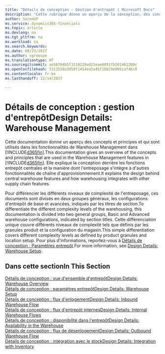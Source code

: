 ```yaml
---
title: "Détails de conception - Gestion d'entrepôt | Microsoft Docs"
description: "Cette rubrique donne un aperçu de la conception, des concepts et des principes associés aux fonctionnalités de gestion d'entrepôt dans Dynamics 365."
author: SorenGP
ms.service: dynamics365-financials
ms.topic: article
ms.devlang: na
ms.tgt_pltfrm: na
ms.workload: na
ms.search.keywords: 
ms.date: 08/23/2017
ms.author: sgroespe
ms.translationtype: HT
ms.sourcegitcommit: aa56764b5f3210229ad21eae6891fb201462209c
ms.openlocfilehash: 7313558a3d59f1454ea5a45f1bb29e095caf4bc0
ms.contentlocale: fr-be
ms.lasthandoff: 12/14/2017

---
```

# <a name="design-details-warehouse-management"></a><span data-ttu-id="0922e-103">Détails de conception : gestion d'entrepôt</span><span class="sxs-lookup"><span data-stu-id="0922e-103">Design Details: Warehouse Management</span></span>
<span data-ttu-id="0922e-104">Cette documentation donne un aperçu des concepts et principes et qui sont utilisés dans les fonctionnalités de Warehouse Management dans [!INCLUDE[d365fin](includes/d365fin_md.md)].</span><span class="sxs-lookup"><span data-stu-id="0922e-104">This documentation gives an overview of the concepts and principles that are used in the Warehouse Management features in [!INCLUDE[d365fin](includes/d365fin_md.md)].</span></span> <span data-ttu-id="0922e-105">Elle explique la conception derrière les fonctions entrepôt centrales et la manière dont l'entreposage s'intègre à d'autres fonctionnalités de chaîne d'approvisionnement.</span><span class="sxs-lookup"><span data-stu-id="0922e-105">It explains the design behind central warehouse features and how warehousing integrates with other supply chain features.</span></span>  

<span data-ttu-id="0922e-106">Pour différencier les différents niveaux de complexité de l'entreposage, ces documents sont divisés en deux groupes généraux, les configurations d'entrepôt de base et avancées, indiqués par les titres de section.</span><span class="sxs-lookup"><span data-stu-id="0922e-106">To differentiate the different complexity levels of the warehousing, this documentation is divided into two general groups, Basic and Advanced warehouse configurations, indicated by section titles.</span></span> <span data-ttu-id="0922e-107">Cette différenciation unique couvre différents niveaux de complexité tels que définis par les granules produit et la configuration du magasin.</span><span class="sxs-lookup"><span data-stu-id="0922e-107">This simple differentiation covers different complexity levels as defined by product granules and location setup.</span></span> <span data-ttu-id="0922e-108">Pour plus d'informations, reportez\-vous à [Détails de conception : Paramètres entrepôt](design-details-warehouse-setup.md).</span><span class="sxs-lookup"><span data-stu-id="0922e-108">For more information, see [Design Details: Warehouse Setup](design-details-warehouse-setup.md).</span></span>  

## <a name="in-this-section"></a><span data-ttu-id="0922e-109">Dans cette section</span><span class="sxs-lookup"><span data-stu-id="0922e-109">In This Section</span></span>  
[<span data-ttu-id="0922e-110">Détails de conception : vue d'ensemble d'entrepôt</span><span class="sxs-lookup"><span data-stu-id="0922e-110">Design Details: Warehouse Overview</span></span>](design-details-warehouse-overview.md)  
[<span data-ttu-id="0922e-111">Détails de conception : paramètres entrepôt</span><span class="sxs-lookup"><span data-stu-id="0922e-111">Design Details: Warehouse Setup</span></span>](design-details-warehouse-setup.md)  
[<span data-ttu-id="0922e-112">Détails de conception : flux d'enlogement</span><span class="sxs-lookup"><span data-stu-id="0922e-112">Design Details: Inbound Warehouse Flow</span></span>](design-details-inbound-warehouse-flow.md)  
[<span data-ttu-id="0922e-113">Détails de conception : flux d'entrepôt internes</span><span class="sxs-lookup"><span data-stu-id="0922e-113">Design Details: Internal Warehouse Flows</span></span>](design-details-internal-warehouse-flows.md)  
[<span data-ttu-id="0922e-114">Détails de conception : disponibilité dans l'entrepôt</span><span class="sxs-lookup"><span data-stu-id="0922e-114">Design Details: Availability in the Warehouse</span></span>](design-details-availability-in-the-warehouse.md)  
[<span data-ttu-id="0922e-115">Détails de conception : flux de désenlogement</span><span class="sxs-lookup"><span data-stu-id="0922e-115">Design Details: Outbound Warehouse Flow</span></span>](design-details-outbound-warehouse-flow.md)  
[<span data-ttu-id="0922e-116">Détails de conception : intégration avec le stock</span><span class="sxs-lookup"><span data-stu-id="0922e-116">Design Details: Integration with Inventory</span></span>](design-details-integration-with-inventory.md)

